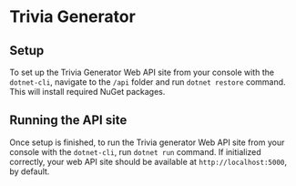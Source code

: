 # Trivia Generator #


## Setup ##
To set up the Trivia Generator Web API site from your console with the `dotnet-cli`, navigate to the `/api` folder and run `dotnet restore` command. This will install required NuGet packages.

## Running the API site ##

Once setup is finished, to run the Trivia generator Web API site from your console with the `dotnet-cli`, run `dotnet run` command. If initialized correctly, your web API site should be available at `http://localhost:5000`, by default.